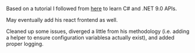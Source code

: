Based on a tutorial I followed from [here](https://www.youtube.com/playlist?list=PL82C6-O4XrHfrGOCPmKmwTO7M0avXyQKc)  to learn C# and .NET 9.0 APIs.

May eventually add his react frontend as well.

Cleaned up some issues, diverged a little from his methodology (i.e. adding a helper to ensure configuration variablesa actually exist), and added proper logging.

